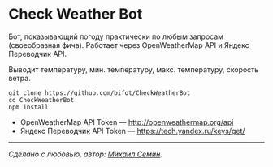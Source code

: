 # Check Weather Bot

Бот, показывающий погоду практически по любым запросам (своеобразная фича). Работает через OpenWeatherMap API и Яндекс Переводчик API.

Выводит температуру, мин. температуру, макс. температуру, скорость ветра.

```
git clone https://github.com/bifot/CheckWeatherBot
cd CheckWeatherBot
npm install
```

* OpenWeatherMap API Token — http://openweathermap.org/api
* Яндекс Переводчик API Token — https://tech.yandex.ru/keys/get/

________

*Сделано с любовью, автор: [Михаил Семин](http://bifot.ru).*